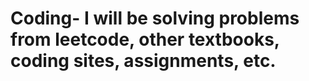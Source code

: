 # Coding- I will be solving problems from leetcode, other textbooks, coding sites, assignments, etc.
